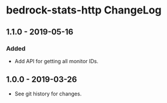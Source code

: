 # bedrock-stats-http ChangeLog

## 1.1.0 - 2019-05-16

### Added
- Add API for getting all monitor IDs.

## 1.0.0 - 2019-03-26

- See git history for changes.
